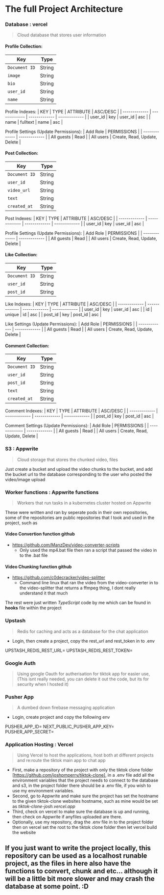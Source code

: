 # The full Project Architecture 

### Database : vercel

> Cloud database that stores user information

#### Profile Collection:
| Key | Type |
| --- | --- |
| `Document ID` | String |
| `image` | String |
| `bio` | String |
| `user_id` | String |
| `name` | String |

Profile Indexes:
| KEY           | TYPE          | ATTRIBUTE     | ASC/DESC      |
| ------------- | ------------- | ------------- | ------------- |
| user_id       | key           | user_id       | asc           |
| name          | fulltext      | name          | asc           |

Profile Settings (Update Permissions):
| Add Role      | PERMISSIONS   |
| ------------- | ------------- |
| All guests    | Read          |
| All users     | Create, Read, Update, Delete |

#### Post Collection:
| Key | Type |
| --- | --- |
| `Document ID` | String |
| `user_id` | String |
| `video_url` | String |
| `text` | String |
| `created_at` | String |
    
Post Indexes:
| KEY           | TYPE          | ATTRIBUTE     | ASC/DESC      |
| ------------- | ------------- | ------------- | ------------- |
| user_id       | key           | user_id       | asc           |

Profile Settings (Update Permissions):
| Add Role      | PERMISSIONS   |
| ------------- | ------------- |
| All guests    | Read          |
| All users     | Create, Read, Update, Delete |

#### Like Collection:
| Key | Type |
| --- | --- |
| `Document ID` | String |
| `user_id` | String |
| `post_id` | String |

Like Indexes: 
| KEY           | TYPE          | ATTRIBUTE     | ASC/DESC      |
| ------------- | ------------- | ------------- | ------------- |
| user_id       | key           | user_id       | asc           |
| id            | unique        | id            | asc           |
| post_id       | key           | post_id       | asc           |

Like Settings (Update Permissions):
| Add Role      | PERMISSIONS   |
| ------------- | ------------- |
| All guests    | Read          |
| All users     | Create, Read, Update, Delete |

#### Comment Collection:
| Key | Type |
| --- | --- |
| `Document ID` | String |
| `user_id` | String |
| `post_id` | String |
| `text` | String |
| `created_at` | String |
    
Comment Indexes:
| KEY           | TYPE          | ATTRIBUTE     | ASC/DESC      |
| ------------- | ------------- | ------------- | ------------- |
| post_id       | key           | post_id       | asc           |

Comment Settings (Update Permissions):
| Add Role      | PERMISSIONS   |
| ------------- | ------------- |
| All guests    | Read          |
| All users     | Create, Read, Update, Delete |

### S3 : Appwrite

> Cloud storage that stores the chunked video, files

Just create a bucket and upload the video chunks to the bucket, and add the bucket url to the database corresponding to the user who posted the video/image upload

### Worker functions : Appwrite functions 

> Workers that run tasks in a kubernetes cluster hosted on Appwrite 

These were written and ran by seperate pods in their own repositories, some of the repositories are public repositories that I took and used in the project, such as

#### Video Convertion function github
- https://github.com/ManzDev/video-converter-scripts
    - Only used the mp4.bat file then ran a script that passed the video in to the .bat file

#### Video Chunking function github 
- https://github.com/c0decracker/video-splitter
    - Command line linux that ran the video from the video-converter in to the video-splitter that returns a ffmpeg thing, I dont really understand it that much 


The rest were just written _TypeScript_ code by me which can be found in **hooks** file within the project


### Upstash
> Redis for caching and acts as a database for the chat application

- Login, then create a project, copy the rest_url and rest_token in to .env

UPSTASH_REDIS_REST_URL= 
UPSTASH_REDIS_REST_TOKEN=

### Google Auth

> Using google Oauth for autherisation for tiktok app for easier use, (This isnt really needed, you can delete it out the code, but its for security when I hosted it)

### Pusher App

> A dumbed down firebase messaging application

- Login, create project and copy the following env

PUSHER_APP_ID=
NEXT_PUBLIC_PUSHER_APP_KEY=
PUSHER_APP_SECRET=

### Application Hosting : Vercel

> Using Vercel to host the applications, host both at different projects and re:route the tiktok main app to chat app

- First, make a repository of the project with only the tiktok clone folder [https://github.com/joshpmperry/tiktok-clone], in a .env file add all the environment variables that the project needs to connect to the database and s3, in the project folder there should be a .env file, if you wish to use my environment variables. 
- Second, go to Appwrite and make sure the project has set the hostname to the given tiktok-clone websites hostname, such as mine would be set as _tiktok-clone-josh.vercel.app_ 
- Third, check on vercel to make sure the database is up and running, then check on Appwrite if anyfiles uploaded are there.  
- Optionally, use my repository, drag the .env file in to the project folder then on vercel set the root to the tiktok clone folder then let vercel build the website 


## If you just want to write the project locally, this repository can be used as a localhost runable project, as the files in here also have the functions to convert, chunk and etc... although it will be a little bit more slower and may crash the database at some point. :D